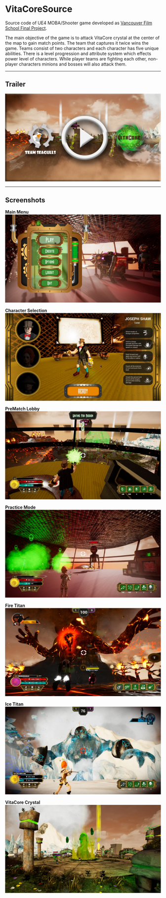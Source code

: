 # VitaCoreSource
Source code of UE4 MOBA/Shooter game developed as [Vancouver Film School Final Project](http://community.vfs.com/arcade/game/vitacore/).

The main objective of the game is to attack VitaCore crystal at the center of the map to gain match points. The team that captures it twice wins the game. Teams consist of two characters and each character has five unique abilities. There is a level progression and attribute system which effects power level of characters. While player teams are fighting each other, non-player characters minions and bosses will also attack them.

---

## Trailer

[![Trailer](/Screenshots/1.jpg)](https://www.youtube.com/watch?v=fli27BdLfpQ&ab_channel=VFSGameDesign)

---

## Screenshots
**Main Menu**
![Main Menu](/Screenshots/2.jpg)

**Character Selection**
![Character Selection](/Screenshots/3.jpg)

**PreMatch Lobby**
![PreMatch Lobby](/Screenshots/4.jpg)

**Practice Mode**
![Practice Mode](/Screenshots/5.jpg)

**Fire Titan**
![Fire Titan](/Screenshots/6.jpg)

**Ice Titan**
![Ice Titan](/Screenshots/7.jpg)

**VitaCore Crystal**
![VitaCore Crystal](/Screenshots/8.jpg)

